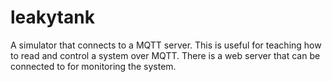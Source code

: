 # leakytank
A simulator that connects to a MQTT server.  This is useful for teaching how to read and control a system over MQTT.  There is a web server that can be connected to for monitoring the system.
